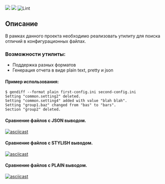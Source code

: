 <a href="https://codeclimate.com/github/Shramkoweb/frontend-project-lvl2/maintainability"><img src="https://api.codeclimate.com/v1/badges/8b6a6d577e7c7699a52f/maintainability" /></a> 
<a href="https://codeclimate.com/github/Shramkoweb/frontend-project-lvl2/test_coverage"><img src="https://api.codeclimate.com/v1/badges/8b6a6d577e7c7699a52f/test_coverage" /></a>
![Lint](https://github.com/Shramkoweb/frontend-project-lvl2/workflows/Lint/badge.svg)
## Описание
В рамках данного проекта необходимо реализовать утилиту для поиска отличий в конфигурационных файлах.

### Возможности утилиты:

- Поддержка разных форматов
- Генерация отчета в виде plain text, pretty и json


#### Пример использования:

```shell script
$ gendiff --format plain first-config.ini second-config.ini
Setting "common.setting2" deleted.
Setting "common.setting4" added with value "blah blah".
Setting "group1.baz" changed from "bas" to "bars".
Section "group2" deleted.
```

#### Сравнение файлов с JSON выводом.

[![asciicast](https://asciinema.org/a/Mf12iQsBgMs3KtShNDxeY2t4S.svg)](https://asciinema.org/a/Mf12iQsBgMs3KtShNDxeY2t4S)

#### Сравнение файлов с STYLISH выводом.

[![asciicast](https://asciinema.org/a/l0lTgJzWPUOsGidSmaptSsiHj.svg)](https://asciinema.org/a/l0lTgJzWPUOsGidSmaptSsiHj)

#### Сравнение файлов с PLAIN выводом.

[![asciicast](https://asciinema.org/a/7q3RtpIpRTu6uEtIIrGgT32fb.svg)](https://asciinema.org/a/7q3RtpIpRTu6uEtIIrGgT32fb)
